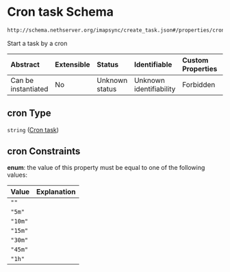 # Cron task Schema

```txt
http://schema.nethserver.org/imapsync/create_task.json#/properties/cron
```

Start a task by a cron

| Abstract            | Extensible | Status         | Identifiable            | Custom Properties | Additional Properties | Access Restrictions | Defined In                                                              |
| :------------------ | :--------- | :------------- | :---------------------- | :---------------- | :-------------------- | :------------------ | :---------------------------------------------------------------------- |
| Can be instantiated | No         | Unknown status | Unknown identifiability | Forbidden         | Allowed               | none                | [create\_task.json\*](imapsync/create_task.json "open original schema") |

## cron Type

`string` ([Cron task](create_task-properties-cron-task.md))

## cron Constraints

**enum**: the value of this property must be equal to one of the following values:

| Value   | Explanation |
| :------ | :---------- |
| `""`    |             |
| `"5m"`  |             |
| `"10m"` |             |
| `"15m"` |             |
| `"30m"` |             |
| `"45m"` |             |
| `"1h"`  |             |
